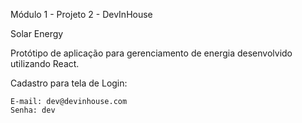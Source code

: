 Módulo 1 - Projeto 2 - DevInHouse

Solar Energy

Protótipo de aplicação para gerenciamento de energia desenvolvido utilizando React.

Cadastro para tela de Login:
    
    E-mail: dev@devinhouse.com
    Senha: dev